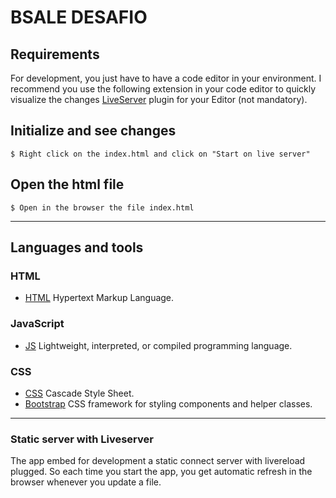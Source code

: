 # BSALE DESAFIO

## Requirements

For development, you just have to have a code editor in your environment.
I recommend you use the following extension in your code editor to quickly visualize the changes [LiveServer](https://marketplace.visualstudio.com/items?itemName=ritwickdey.LiveServer) plugin for your Editor (not mandatory).

## Initialize and see changes

    $ Right click on the index.html and click on "Start on live server"

## Open the html file

    $ Open in the browser the file index.html

---

## Languages and tools

### HTML

- [HTML](https://developer.mozilla.org/es/docs/Web/HTML) Hypertext Markup Language.

### JavaScript

- [JS](https://developer.mozilla.org/es/docs/Web/JavaScript) Lightweight, interpreted, or compiled programming language.

### CSS

- [CSS](https://developer.mozilla.org/es/docs/Web/CSS) Cascade Style Sheet.
- [Bootstrap](https://getbootstrap.com/) CSS framework for styling components and helper classes.

---

### Static server with Liveserver

The app embed for development a static connect server with livereload plugged.
So each time you start the app, you get automatic refresh in the browser whenever you update a file.